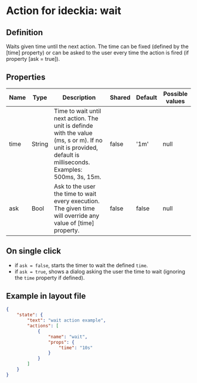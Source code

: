 # Action for ideckia: wait

## Definition

Waits given time until the next action. The time can be fixed (defined by the [time] property) or can be asked to the user every time the action is fired (if property [ask = true]).

## Properties

| Name | Type | Description | Shared | Default | Possible values |
| ----- |----- | ----- | ----- | ----- | ----- |
| time | String | Time to wait until next action. The unit is definde with the value (ms, s or m). If no unit is provided, default is milliseconds. Examples: 500ms, 3s, 15m. | false | '1m' | null |
| ask | Bool | Ask to the user the time to wait every execution. The given time will override any value of [time] property. | false | false | null |

## On single click

* if `ask = false`, starts the timer to wait the defined `time`.
* if `ask = true`, shows a dialog asking the user the time to wait (ignoring the `time` property if defined).

## Example in layout file

```json
{
    "state": {
        "text": "wait action example",
        "actions": [
            {
                "name": "wait",
                "props": {
                    "time": "10s"
                }
            }
        ]
    }
}
```